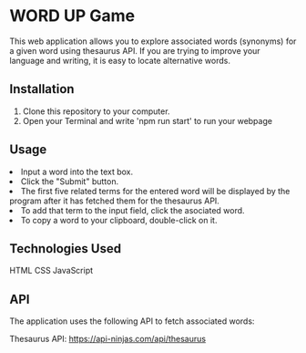 # WORD UP Game

This web application allows you to explore associated words (synonyms) for a given word using thesaurus API. If you are trying to improve your language and writing, it is easy to locate alternative words.

## Installation

1. Clone this repository to your computer.
2. Open your Terminal and write 'npm run start' to run your webpage


## Usage

 <li> Input a word into the text box. </li>
 <li> Click the "Submit" button. </li>
 <li> The first five related terms for the entered word will be displayed by the program after it has fetched them for the thesaurus API. </li>
 <li> To add that term to the input field, click the asociated word. </li>
 <li> To copy a word to your clipboard, double-click on it. </li>

## Technologies Used

HTML
CSS
JavaScript

## API

The application uses the following API to fetch associated words:

Thesaurus API: https://api-ninjas.com/api/thesaurus
